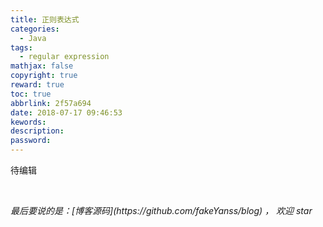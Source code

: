 ```yaml
---
title: 正则表达式
categories:
  - Java
tags:
  - regular expression
mathjax: false
copyright: true
reward: true
toc: true
abbrlink: 2f57a694
date: 2018-07-17 09:46:53
kewords:
description:
password:
---
```


待编辑

<br>
<p id="div-border-top-green"><i>最后要说的是：[博客源码](https://github.com/fakeYanss/blog) ， 欢迎 star</i></p>